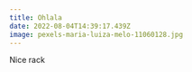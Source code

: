 ```yaml
---
title: Ohlala
date: 2022-08-04T14:39:17.439Z
image: pexels-maria-luiza-melo-11060128.jpg
---
```

Nice rack
